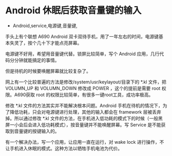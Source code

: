 # Android 休眠后获取音量键的输入
- Android,service,电源键,音量键,


手头上有个联想 A690 Android 双卡双待手机，用了一年左右的时间，电源键基本失灵了，按个几十下才能点亮屏幕。


电源键不好用，希望用音量键代替。锁屏比较简单，写个 Android 应用，几行代码分分钟就能搞定的事情。

但是待机的时候要唤醒屏幕就比较复杂了。

网上有一个比较普遍的方法是修改/system/usr/keylayout/目录下的 *.kl 文件，把 VOLUMN_UP 和 VOLUMN_DOWN 修改成 POWER ，这个的提前是需要 root 权限。A690获取 root 的权限比较简单，有很多一键root工具，成功率极高。

修改 *.kl 文件的方法其实并不能解决根本问题。Android 手机在待机的情况下，为了降低功耗，只会对电源键进行处理，其他的输入都会在 framework 层被丢弃掉。所以通过修改 *.kl 文件的方法，在手机进入低功耗的模式下的时候（一般黑屏一小会后会进入低功耗模式），按音量键并不能唤醒屏幕。写 Service 是不能获取到音量键的按键输入的。

有一个解决办法，写一个应用，让应用一直在运行，对 wake lock 进行操作，不让手机进入休眠的模式。这种方法以牺牲手机电池为代价。